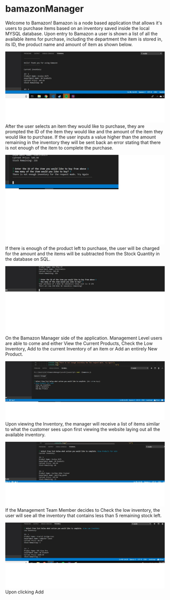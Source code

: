 # bamazonManager
Welcome to Bamazon!
Bamazon is a node based application that allows it's users to purchase items based on an inventory saved inside
the local MYSQL database.
Upon entry to Bamazon a user is shown a list of all the available items for purchase, including the department the item is stored in, its ID, the product name and amount of item as shown below.

![Scheme](assets/images/1.jpg)
After the user selects an item they would like to purchase, they are prompted the ID of the item they would like and the amount of the item they would like to purchase. If the user inputs a value higher than the amount remaining in the inventory they will be sent back an error stating that there is not enough of the item to complete the purchase.

![Scheme](assets/images/2.jpg)
If there is enough of the product left to purchase, the user will be charged for the amount and the items will be subtracted from the Stock Quantity in the database on SQL.

![Scheme](assets/images/3.jpg)
On the Bamazon Manager side of the application. Management Level users are able to come and either View the Current Products, Check the Low Inventory, Add to the current Inventory of an item or Add an entirely New Product.

![Scheme](assets/images/4.jpg)
Upon viewing the Inventory, the manager will receive a list of items similar to what the customer sees upon first viewing the website laying out all the available inventory.

![Scheme](assets/images/5.jpg)
If the Management Team Member decides to Check the low inventory, the user will see all the inventory that contains less than 5 remaining stock left.

![Scheme](assets/images/6.jpg)
Upon clicking Add
